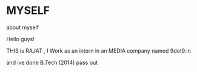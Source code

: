 # MYSELF
about myself


Hello guys!

THIS is RAJAT , I Work as an intern in an MEDIA company named 9dot9.in 

and ive done B.Tech (2014) pass out


